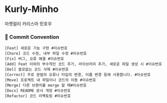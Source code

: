 # Kurly-Minho
마켓컬리 카리스마 민호우

### 💖 Commit Convention 
```
[Feat] 새로운 기능 구현 #이슈번호 
[Chore] 코드 수정, 내부 파일 수정 #이슈번호
[Fix] 버그, 오류 해결 #이슈번호
[Add] Feat 이외의 부수적인 코드 추가, 라이브러리 추가, 새로운 파일 생성 시 #이슈번호 
[Del] 쓸모없는 코드 삭제 #이슈번호 
[Correct] 주로 문법의 오류나 타입의 변경, 이름 변경 등에 사용합니다. #이슈번호 
[Move] 프로젝트 내 파일이나 코드의 이동 #이슈번호 
[Merge] 다른 브렌치를 merge 할 때#이슈번호
[Docs] README 문서 개정 #이슈번호
[Refactor] 코드 리팩토링 #이슈번호
```
